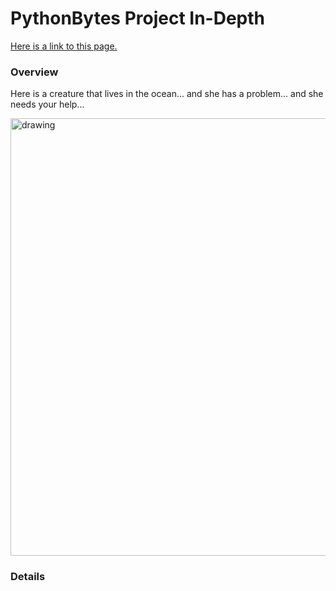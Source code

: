 # PythonBytes Project In-Depth


[Here is a link to this page.](https://github.com/robfatland/pythonbytes/tree/master/projects/idunno#pythonbytes-project-in-depth)


### Overview


Here is a creature that lives in the ocean... and she has a problem... and she needs your help...


<img src="https://github.com/robfatland/pythonbytes/blob/master/projects/whales/humpback.png" alt="drawing" width="700"/>


### Details


